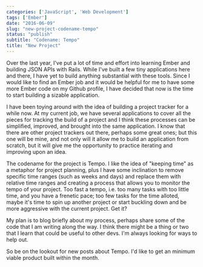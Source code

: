 ```yaml
---
categories: ['JavaScript', 'Web Development']
tags: ['Ember']
date: "2016-06-09"
slug: "new-project-codename-tempo"
status: "publish"
subtitle: "Codename: Tempo"
title: "New Project"
---
```


Over the last year, I've put a lot of time and effort into learning Ember and building JSON APIs with Rails. While I've built a few tiny applications here and there, I have yet to build anything substantial with these tools. Since I would like to find an Ember job and it would be helpful for me to have some more Ember code on my Github profile, I have decided that now is the time to start building a sizable application.

I have been toying around with the idea of building a project tracker for a while now. At my current job, we have several applications to cover all the pieces for tracking the build of a project and I think these processes can be simplified, improved, and brought into the same application. I know that there are other project trackers out there, perhaps some great ones; but this one will be mine, and not only will it allow me to build an application from scratch, but it will give me the opportunity to practice iterating and improving upon an idea.

The codename for the project is Tempo. I like the idea of "keeping time" as a metaphor for project planning, plus I have some inclination to remove specific time ranges (such as weeks and days) and replace them with relative time ranges and creating a process that allows you to monitor the tempo of your project. Too fast a tempo, i.e. too many tasks with too little time, and you have a frenetic pace; too few tasks for the time alloted, maybe it's time to spin up another project or start buckling down and be more aggressive with the current project. Get it?

My plan is to blog briefly about my process, perhaps share some of the code that I am writing along the way. I think there might be a thing or two that I learn that could be useful to other devs. I'm always looking for ways to help out.

So be on the lookout for new posts about Tempo. I'd like to get an minimum viable product built within the month.
